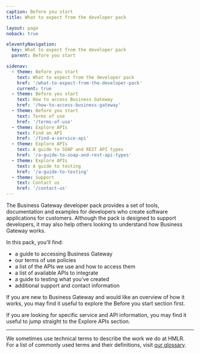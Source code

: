 ```yaml
---
caption: Before you start
title: What to expect from the developer pack

layout: page
noback: true

eleventyNavigation:
  key: What to expect from the developer pack
  parent: Before you start

sidenav:
  - theme: Before you start
    text: What to expect from the developer pack
    href: '/what-to-expect-from-the-developer-pack'
    current: true
  - theme: Before you start
    text: How to access Business Gateway
    href: '/how-to-access-business-gateway'
  - theme: Before you start
    text: Terms of use
    href: '/terms-of-use'
  - theme: Explore APIs
    text: Find an API
    href: '/find-a-service-api'
  - theme: Explore APIs
    text: A guide to SOAP and REST API types
    href: '/a-guide-to-soap-and-rest-api-types'
  - theme: Explore APIs
    text: A guide to testing
    href: '/a-guide-to-testing'
  - theme: Support
    text: Contact us 
    href: '/contact-us'
---
```


The Business Gateway developer pack provides a set of tools, documentation and examples for developers who create software applications for customers. Although the pack is designed to support developers, it may also help others looking to understand how Business Gateway works.

In this pack, you'll find:

- a guide to accessing Business Gateway
- our terms of use policies
- a list of the APIs we use and how to access them
- a list of available APIs to integrate
- a guide to testing what you’ve created
- additional support and contact information

If you are new to Business Gateway and would like an overview of how it works, you may find it useful to explore the Before you start section first.

If you are looking for specific service and API information, you may find it useful to jump straight to the Explore APIs section.

---

We sometimes use technical terms to describe the work we do at HMLR. For a list of commonly used terms and their definitions, visit [our glossary](/glossary).
